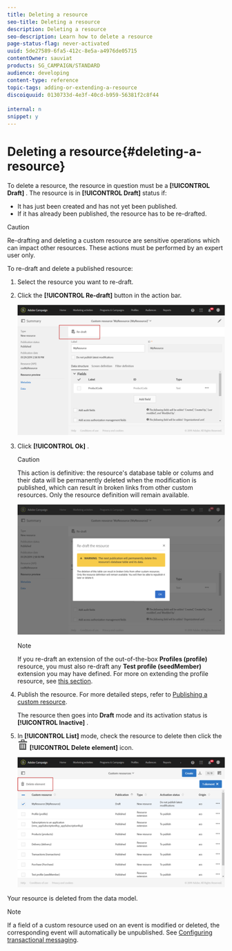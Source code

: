 ```yaml
---
title: Deleting a resource
seo-title: Deleting a resource
description: Deleting a resource
seo-description: Learn how to delete a resource 
page-status-flag: never-activated
uuid: 5de27589-6fa5-412c-8e5a-a4976de05715
contentOwner: sauviat
products: SG_CAMPAIGN/STANDARD
audience: developing
content-type: reference
topic-tags: adding-or-extending-a-resource
discoiquuid: 0130733d-4e3f-40cd-b959-56381f2c8f44

internal: n
snippet: y
---
```


# Deleting a resource{#deleting-a-resource}

To delete a resource, the resource in question must be a **[!UICONTROL Draft]** . The resource is in **[!UICONTROL Draft]** status if:

* It has just been created and has not yet been published.
* If it has already been published, the resource has to be re-drafted.

>[!CAUTION]
>
>Re-drafting and deleting a custom resource are sensitive operations which can impact other resources. These actions must be performed by an expert user only.

To re-draft and delete a published resource:

1. Select the resource you want to re-draft.
1. Click the **[!UICONTROL Re-draft]** button in the action bar.

   ![](assets/schema_extension_uc26.png)

1. Click **[!UICONTROL Ok]** .

   >[!CAUTION]
   >
   >This action is definitive: the resource's database table or colums and their data will be permanently deleted when the modification is published, which can result in broken links from other custom resources. Only the resource definition will remain available.

   ![](assets/schema_extension_uc27.png)

   >[!NOTE]
   >
   >If you re-draft an extension of the out-of-the-box **Profiles (profile)** resource, you must also re-draft any **Test profile (seedMember)** extension you may have defined. For more on extending the profile resource, see [this section](../../developing/using/extending-the-profile-resource-with-a-new-field.md).

1. Publish the resource. For more detailed steps, refer to [Publishing a custom resource](../../developing/using/updating-the-database-structure.md#publishing-a-custom-resource).

   The resource then goes into **Draft** mode and its activation status is **[!UICONTROL Inactive]** .

1. In **[!UICONTROL List]** mode, check the resource to delete then click the ![](assets/delete_darkgrey-24px.png) **[!UICONTROL Delete element]** icon.

   ![](assets/schema_extension_uc28.png)

Your resource is deleted from the data model.

>[!NOTE]
>
>If a field of a custom resource used on an event is modified or deleted, the corresponding event will automatically be unpublished. See [Configuring transactional messaging](../../administration/using/configuring-transactional-messaging.md).

